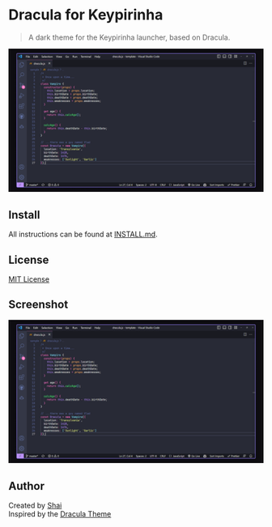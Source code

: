 # Dracula for Keypirinha

> A dark theme for the Keypirinha launcher, based on Dracula.

![Screenshot](screenshot.png)

## Install

All instructions can be found at [INSTALL.md](INSTALL.md).

## License

[MIT License](LICENSE)

## Screenshot

![Dracula Theme for Keypirinha](screenshot.png)

## Author

Created by [Shai](https://github.com/shainave)  
Inspired by the [Dracula Theme](https://draculatheme.com/)
